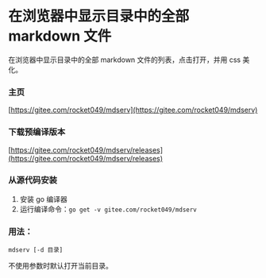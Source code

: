 # 在浏览器中显示目录中的全部 markdown 文件

在浏览器中显示目录中的全部 markdown 文件的列表，点击打开，并用 css 美化。

### 主页
[https://gitee.com/rocket049/mdserv](https://gitee.com/rocket049/mdserv)

### 下载预编译版本
[https://gitee.com/rocket049/mdserv/releases](https://gitee.com/rocket049/mdserv/releases)

### 从源代码安装
1. 安装 go 编译器
2. 运行编译命令：`go get -v gitee.com/rocket049/mdserv`

### 用法：
`mdserv [-d 目录]`

不使用参数时默认打开当前目录。